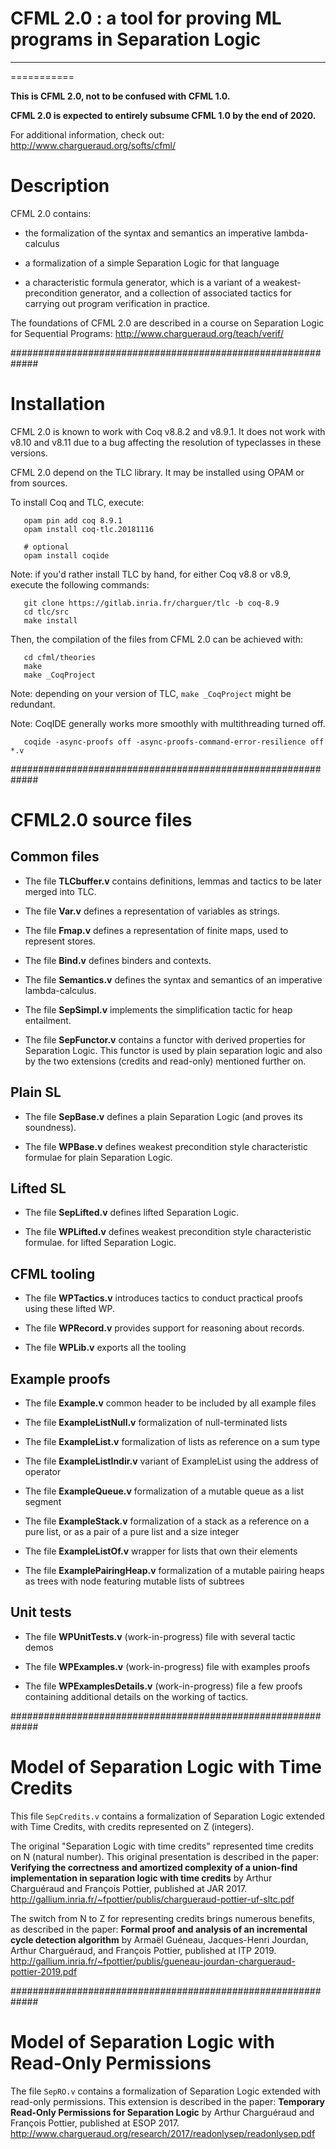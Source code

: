# CFML 2.0 : a tool for proving ML programs in Separation Logic

---
===========

**This is CFML 2.0, not to be confused with CFML 1.0.**

**CFML 2.0 is expected to entirely subsume CFML 1.0 by the end of 2020.**

For additional information, check out: http://www.chargueraud.org/softs/cfml/

Description
===========

CFML 2.0 contains:

- the formalization of the syntax and semantics an imperative lambda-calculus

- a formalization of a simple Separation Logic for that language

- a characteristic formula generator, which is a variant of a weakest-precondition
  generator, and a collection of associated tactics for carrying out program
  verification in practice.

The foundations of CFML 2.0 are described in a course on Separation Logic
for Sequential Programs: http://www.chargueraud.org/teach/verif/


#############################################################
# Installation


CFML 2.0 is known to work with Coq v8.8.2 and v8.9.1.
It does not work with v8.10 and v8.11 due to a bug affecting
the resolution of typeclasses in these versions.

CFML 2.0 depend on the TLC library. It may be installed using
OPAM or from sources.

To install Coq and TLC, execute:

```
   opam pin add coq 8.9.1
   opam install coq-tlc.20181116

   # optional
   opam install coqide
```

Note: if you'd rather install TLC by hand, for either Coq v8.8 or v8.9,
execute the following commands:

```
   git clone https://gitlab.inria.fr/charguer/tlc -b coq-8.9
   cd tlc/src
   make install
```

Then, the compilation of the files from CFML 2.0 can be achieved with:

```
   cd cfml/theories
   make
   make _CoqProject
```

Note: depending on your version of TLC, `make _CoqProject` might be redundant.

Note: CoqIDE generally works more smoothly with multithreading turned off.

```
   coqide -async-proofs off -async-proofs-command-error-resilience off *.v
```



#############################################################
# CFML2.0 source files


## Common files

 * The file __TLCbuffer.v__
   contains definitions, lemmas and tactics to be later merged into TLC.

 * The file __Var.v__
   defines a representation of variables as strings.

 * The file __Fmap.v__
   defines a representation of finite maps, used to represent stores.

 * The file __Bind.v__
   defines binders and contexts.

 * The file __Semantics.v__
   defines the syntax and semantics of an imperative lambda-calculus.

 * The file __SepSimpl.v__
   implements the simplification tactic for heap entailment.

 * The file __SepFunctor.v__
   contains a functor with derived properties for Separation Logic.
   This functor is used by plain separation logic and also by the
   two extensions (credits and read-only) mentioned further on.


## Plain SL

 * The file __SepBase.v__
   defines a plain Separation Logic (and proves its soundness).

 * The file __WPBase.v__
   defines weakest precondition style characteristic formulae
   for plain Separation Logic.


## Lifted SL

 * The file __SepLifted.v__
   defines lifted Separation Logic.

 * The file __WPLifted.v__
   defines weakest precondition style characteristic formulae.
   for lifted Separation Logic.


## CFML tooling

 * The file __WPTactics.v__
   introduces tactics to conduct practical proofs using these lifted WP.   

 * The file __WPRecord.v__
   provides support for reasoning about records.

 * The file __WPLib.v__
   exports all the tooling


## Example proofs

 * The file __Example.v__
   common header to be included by all example files

 * The file __ExampleListNull.v__
   formalization of null-terminated lists

 * The file __ExampleList.v__
   formalization of lists as reference on a sum type

 * The file __ExampleListIndir.v__
   variant of ExampleList using the address of operator

 * The file __ExampleQueue.v__
   formalization of a mutable queue as a list segment

 * The file __ExampleStack.v__
   formalization of a stack as a reference on a pure list,
   or as a pair of a pure list and a size integer

 * The file __ExampleListOf.v__
   wrapper for lists that own their elements

 * The file __ExamplePairingHeap.v__
   formalization of a mutable pairing heaps as trees
   with node featuring mutable lists of subtrees


## Unit tests

 * The file __WPUnitTests.v__
   (work-in-progress) file with several tactic demos

 * The file __WPExamples.v__
   (work-in-progress) file with examples proofs

 * The file __WPExamplesDetails.v__
   (work-in-progress) file a few proofs containing additional details
   on the working of tactics.



#############################################################
# Model of Separation Logic with Time Credits

This file `SepCredits.v` contains a formalization of Separation Logic
extended with Time Credits, with credits represented on Z (integers).

The original "Separation Logic with time credits" represented time credits
on N (natural number). This original presentation is described in the paper:
__Verifying the correctness and amortized complexity of a union-find
implementation in separation logic with time credits__
by Arthur Charguéraud and François Pottier, published at JAR 2017.
  http://gallium.inria.fr/~fpottier/publis/chargueraud-pottier-uf-sltc.pdf

The switch from N to Z for representing credits brings numerous benefits,
as described in the paper:
__Formal proof and analysis of an incremental cycle detection algorithm__
by Armaël Guéneau, Jacques-Henri Jourdan, Arthur Charguéraud, and François Pottier,
published at ITP 2019.
  http://gallium.inria.fr/~fpottier/publis/gueneau-jourdan-chargueraud-pottier-2019.pdf



#############################################################
# Model of Separation Logic with Read-Only Permissions

The file `SepRO.v` contains a formalization of Separation Logic extended
with read-only permissions. This extension is described in the paper:
__Temporary Read-Only Permissions for Separation Logic__
by Arthur Charguéraud and François Pottier, published at ESOP 2017.
  http://www.chargueraud.org/research/2017/readonlysep/readonlysep.pdf
